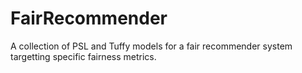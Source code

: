 # FairRecommender
A collection of PSL and Tuffy models for a fair recommender system targetting specific fairness metrics.
